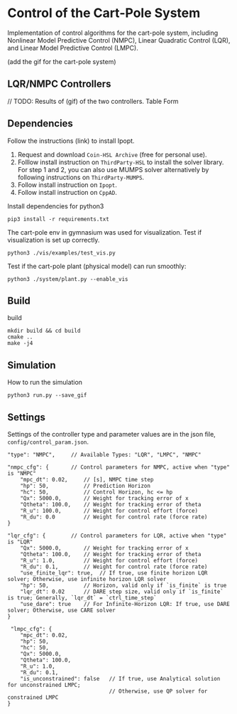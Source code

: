 # Control of the Cart-Pole System

Implementation of control algorithms for the cart-pole system, including Nonlinear Model Predictive Control (NMPC), Linear Quadratic Control (LQR), and Linear Model Predictive Control (LMPC). 

(add the gif for the cart-pole system)

## LQR/NMPC Controllers

// TODO: Results of (gif) of the two controllers. Table Form

## Dependencies

Follow the instructions (link) to install Ipopt.
1. Request and download `Coin-HSL Archive` (free for personal use). 
2. Folllow install instruction on `ThirdParty-HSL` to install the solver library. 
For step 1 and 2, you can also use MUMPS solver alternatively by following instructions on `ThirdParty-MUMPS`.
3. Follow install instruction on `Ipopt`.
4. Follow install instruction on `CppAD`.

Install dependencies for python3
```
pip3 install -r requirements.txt
```

The cart-pole env in gymnasium was used for visualization. Test if visualization is set up correctly. 
```
python3 ./vis/examples/test_vis.py
```

Test if the cart-pole plant (physical model) can run smoothly:
```
python3 ./system/plant.py --enable_vis
```

## Build

build

```
mkdir build && cd build
cmake ..
make -j4
```

## Simulation

How to run the simulation

```
python3 run.py --save_gif
```

## Settings

Settings of the controller type and parameter values are in the json file, `config/control_param.json`.  

```
"type": "NMPC",     // Available Types: "LQR", "LMPC", "NMPC"

"nmpc_cfg": {       // Control parameters for NMPC, active when "type" is "NMPC"
    "mpc_dt": 0.02,     // [s], NMPC time step
    "hp": 50,           // Prediction Horizon
    "hc": 50,           // Control Horizon, hc <= hp
    "Qx": 5000.0,       // Weight for tracking error of x
    "Qtheta": 100.0,    // Weight for tracking error of theta
    "R_u": 100.0,       // Weight for control effort (force)
    "R_du": 0.0         // Weight for control rate (force rate)
}

"lqr_cfg": {        // Control parameters for LQR, active when "type" is "LQR"
    "Qx": 5000.0,       // Weight for tracking error of x
    "Qtheta": 100.0,    // Weight for tracking error of theta
    "R_u": 1.0,         // Weight for control effort (force)
    "R_du": 0.1,        // Weight for control rate (force rate)
    "use_finite_lqr": true,  // If true, use finite horizon LQR solver; Otherwise, use infinite horizon LQR solver
    "hp": 50,           // Horizon, valid only if `is_finite` is true
    "lqr_dt": 0.02      // DARE step size, valid only if `is_finite` is true; Generally, `lqr_dt` = `ctrl_time_step`
    "use_dare": true    // For Infinite-Horizon LQR: If true, use DARE solver; Otherwise, use CARE solver
}

 "lmpc_cfg": {
    "mpc_dt": 0.02,
    "hp": 50,
    "hc": 50,
    "Qx": 5000.0,
    "Qtheta": 100.0,
    "R_u": 1.0,
    "R_du": 0.1,
    "is_unconstrained": false   // If true, use Analytical solution for unconstrained LMPC; 
                                // Otherwise, use QP solver for constrained LMPC
}

```

